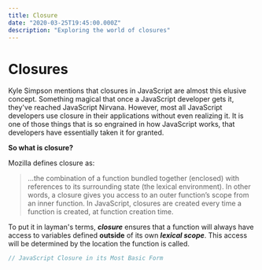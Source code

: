 ```yaml
---
title: Closure
date: "2020-03-25T19:45:00.000Z"
description: "Exploring the world of closures"
---
```


# Closures
Kyle Simpson mentions that closures in JavaScript are almost this elusive concept. Something magical that once a JavaScript developer gets it, they've reached JavaScript Nirvana. However, most all JavaScript developers use closure in their applications without even realizing it. It is one of those things that is so engrained in how JavaScript works, that developers have essentially taken it for granted. 

__So what is closure?__

Mozilla defines closure as: 
 > ...the combination of a function bundled together (enclosed) with references to its surrounding state (the lexical environment). In other words, a closure gives you access to an outer function’s scope from an inner function. In JavaScript, closures are created every time a function is created, at function creation time.

To put it in layman's terms, ___closure___ ensures that a function will always have access to variables defined __outside__ of its own ___lexical scope___. This access will be determined by the location the function is called. 

```javascript
// JavaScript Closure in its Most Basic Form
```